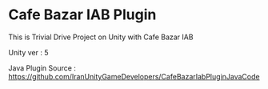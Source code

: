 Cafe Bazar IAB Plugin
===========
This is Trivial Drive Project on Unity with Cafe Bazar IAB

Unity ver : 5

Java Plugin Source : https://github.com/IranUnityGameDevelopers/CafeBazarIabPluginJavaCode




